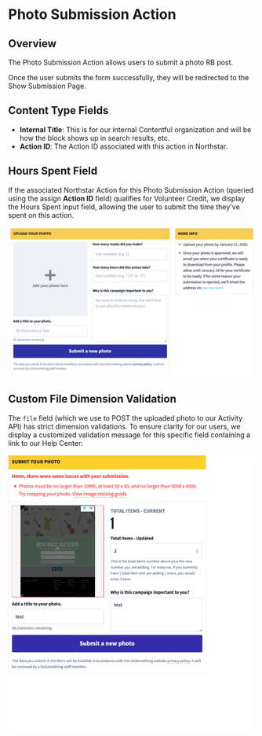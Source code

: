 # Photo Submission Action

## Overview

The Photo Submission Action allows users to submit a photo RB post.

<!-- ![Example Photo Submission Action](../../.gitbook/assets/...) -->

Once the user submits the form successfully, they will be redirected to the Show Submission Page.

## Content Type Fields

-   **Internal Title**: This is for our internal Contentful organization and will be how the block shows up in search results, etc.
-   **Action ID**: The Action ID associated with this action in Northstar.
    <!-- ... -->

## Hours Spent Field

If the associated Northstar Action for this Photo Submission Action (queried using the assign **Action ID** field) qualifies for Volunteer Credit, we display the Hours Spent input field, allowing the user to submit the time they've spent on this action.

![Example Photo Submission Action With Hours Spent Field](../../.gitbook/assets/photo-submission-action-hours-spent.png)

## Custom File Dimension Validation

The `file` field (which we use to POST the uploaded photo to our Activity API) has strict dimension validations. To ensure clarity for our users, we display a customized validation message for this specific field containing a link to our Help Center:

![Example Photo Submission Action Dimension Errors](../../.gitbook/assets/photo-submission-action-dimension-errors.png)
